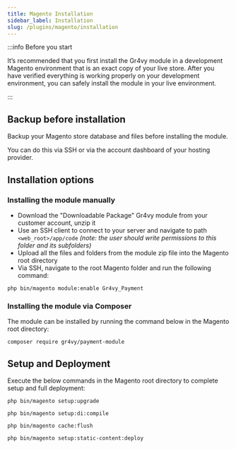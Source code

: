 ```yaml
---
title: Magento Installation
sidebar_label: Installation
slug: /plugins/magento/installation
---
```


:::info Before you start

It’s recommended that you first install the Gr4vy module in a development Magento environment that is an exact copy of your live store. After you have verified everything is working properly on your development environment, you can safely install the module in your live environment.

:::

## Backup before installation

Backup your Magento store database and files before installing the module. 

You can do this via SSH or via the account dashboard of your hosting provider.

## Installation options

### Installing the module manually

* Download the "Downloadable Package" Gr4vy module from your customer account, unzip it
* Use an SSH client to connect to your server and navigate to path `<web_root>/app/code` *(note: the user should write permissions to this folder and its subfolders)*
* Upload all the files and folders from the module zip file into the Magento root directory
* Via SSH, navigate to the root Magento folder and run the following command:

```
php bin/magento module:enable Gr4vy_Payment
```

### Installing the module via Composer

The module can be installed by running the command below in the Magento root directory:

```
composer require gr4vy/payment-module
```

## Setup and Deployment

Execute the below commands in the Magento root directory to complete setup and full deployment:

```
php bin/magento setup:upgrade

php bin/magento setup:di:compile

php bin/magento cache:flush

php bin/magento setup:static-content:deploy
```
